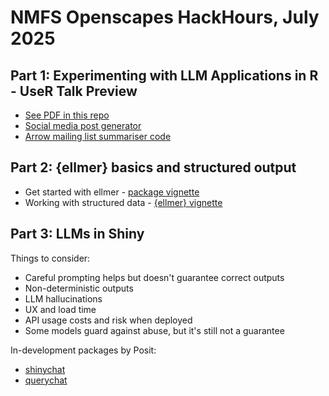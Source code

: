 # NMFS Openscapes HackHours, July 2025

## Part 1: Experimenting with LLM Applications in R - UseR Talk Preview

- [See PDF in this repo](https://github.com/thisisnic/hackhours2025/blob/main/LLMsInR.pdf)
- [Social media post generator](https://github.com/thisisnic/socialmediagen)
- [Arrow mailing list summariser code](https://github.com/arrow-maintenance/arrowdash/tree/main/ml_data)

## Part 2: {ellmer} basics and structured output

- Get started with ellmer - [package vignette](https://ellmer.tidyverse.org/articles/ellmer.html)
- Working with structured data - [{ellmer} vignette](https://ellmer.tidyverse.org/articles/structured-data.html)

## Part 3: LLMs in Shiny

Things to consider:

- Careful prompting helps but doesn't guarantee correct outputs
- Non-deterministic outputs
- LLM hallucinations
- UX and load time
- API usage costs and risk when deployed
- Some models guard against abuse, but it's still not a guarantee

In-development packages by Posit:

- [shinychat](https://posit-dev.github.io/shinychat/r/index.html)
- [querychat](https://posit-dev.github.io/querychat/r/index.html)

